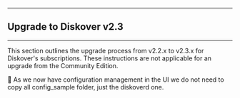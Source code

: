 ___
## Upgrade to Diskover v2.3
___

This section outlines the upgrade process from v2.2.x to v2.3.x for Diskover's subscriptions. These instructions are not applicable for an upgrade from the Community Edition.

🚧 As we now have configuration management in the UI we do not need to copy all config_sample folder, just the diskoverd one.
